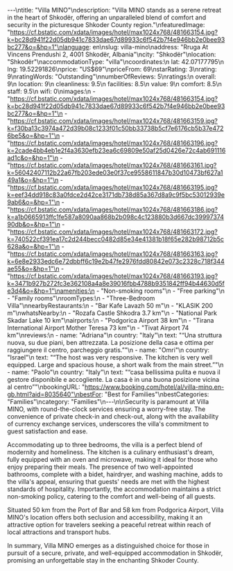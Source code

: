---\ntitle: "Villa MINO"\ndescription: "Villa MINO stands as a serene retreat in the heart of Shkodër, offering an unparalleled blend of comfort and security in the picturesque Shkoder County region."\nfeaturedImage: "https://cf.bstatic.com/xdata/images/hotel/max1024x768/481663154.jpg?k=bc28d941f22d05db941c7833dae67d89933c6f542b7f4e946bb2e0bee93bc277&o=&hp=1"\nlanguage: en\nslug: villa-mino\naddress: "Rruga At Vincens Prendushi 2, 4001 Shkodër, Albania"\ncity: "Shkodër"\nlocation: "Shkodër"\naccommodationType: "villa"\ncoordinates:\n  lat: 42.07177795\n  lng: 19.52291826\nprice: "US$69"\npriceFrom: 69\nstarRating: 3\nrating: 9\nratingWords: "Outstanding"\nnumberOfReviews: 5\nratings:\n  overall: 9\n  location: 9\n  cleanliness: 9.5\n  facilities: 8.5\n  value: 9\n  comfort: 8.5\n  staff: 9.5\n  wifi: 0\nimages:\n  - "https://cf.bstatic.com/xdata/images/hotel/max1024x768/481663154.jpg?k=bc28d941f22d05db941c7833dae67d89933c6f542b7f4e946bb2e0bee93bc277&o=&hp=1"\n  - "https://cf.bstatic.com/xdata/images/hotel/max1024x768/481663159.jpg?k=f30ba13c3974a472d39b08c1233f01c50bb33738b5cf7e6176cb5b37e4726be5&o=&hp=1"\n  - "https://cf.bstatic.com/xdata/images/hotel/max1024x768/481663196.jpg?k=2cade4bb4eb1e2f4a3630efb23ea6c69809e50af25d0426e72c4ab691116ad1c&o=&hp=1"\n  - "https://cf.bstatic.com/xdata/images/hotel/max1024x768/481663161.jpg?k=56042407112b22a67fb203ede03e0f37ce9558611847b30d10473bf627a149a1&o=&hp=1"\n  - "https://cf.bstatic.com/xdata/images/hotel/max1024x768/481663195.jpg?k=eef34dd918c83a0fdce2d42ce3171db738d85a367d8a9c9f5bc53012939e9ab6&o=&hp=1"\n  - "https://cf.bstatic.com/xdata/images/hotel/max1024x768/481663186.jpg?k=a1b0665913ffc1fe587a8090aa868b2b098c4c123880b3d667dc3999737490db&o=&hp=1"\n  - "https://cf.bstatic.com/xdata/images/hotel/max1024x768/481663172.jpg?k=740522cf391ea17c2d244becc0482d85e34e41381b18f65e282b98712b5c628a&o=&hp=1"\n  - "https://cf.bstatic.com/xdata/images/hotel/max1024x768/481663163.jpg?k=6e8e2933edc6e72dbbff6c19e2b47fe2976fdd80842e073c2328c718f344ae55&o=&hp=1"\n  - "https://cf.bstatic.com/xdata/images/hotel/max1024x768/481663193.jpg?k=3471b927b272fc3e362108a4a8e39016fbb4788b9351842ff94b44630d5fe3d4&o=&hp=1"\namenities:\n  - "Non-smoking rooms"\n  - "Free parking"\n  - "Family rooms"\nroomTypes:\n  - "Three-Bedroom Villa"\nnearbyRestaurants:\n  - "Bar Kafe Lavazh 50 m"\n  - "KLASIK 200 m"\nwhatsNearby:\n  - "Rozafa Castle Shkodra 3.7 km"\n  - "National Park Skadar Lake 10 km"\nairports:\n  - "Podgorica Airport 38 km"\n  - "Tirana International Airport Mother Teresa 73 km"\n  - "Tivat Airport 74 km"\nreviews:\n  - name: "Adriana"\n    country: "Italy"\n    text: "“Una struttura nuova, su due piani, ben attrezzata. La posizione della casa e ottima per raggiungere il centro, parcheggio gratis.”"\n  - name: "Omri"\n    country: "Israel"\n    text: "“The host was very responsive. The kitchen is very well equipped. Large and spacious house, a short walk from the main street.”"\n  - name: "Paolo"\n    country: "Italy"\n    text: "“casa bellissima pulita e nuova il gestore disponibile e accogliente. La casa è in una buona posizione vicina al centro”"\nbookingURL: "https://www.booking.com/hotel/al/villa-mino.en-gb.html?aid=8035640"\nbestFor: "Best for Families"\nbestCategories: "Families"\ncategory: "Families"\n---\n\nSecurity is paramount at Villa MINO, with round-the-clock services ensuring a worry-free stay. The convenience of private check-in and check-out, along with the availability of currency exchange services, underscores the villa's commitment to guest satisfaction and ease.

Accommodating up to three bedrooms, the villa is a perfect blend of modernity and homeliness. The kitchen is a culinary enthusiast's dream, fully equipped with an oven and microwave, making it ideal for those who enjoy preparing their meals. The presence of two well-appointed bathrooms, complete with a bidet, hairdryer, and washing machine, adds to the villa's appeal, ensuring that guests' needs are met with the highest standards of hospitality. Importantly, the accommodation maintains a strict non-smoking policy, catering to the comfort and well-being of all guests.

Situated 50 km from the Port of Bar and 58 km from Podgorica Airport, Villa MINO's location offers both seclusion and accessibility, making it an attractive option for travelers seeking a peaceful retreat within reach of local attractions and transport hubs.

In summary, Villa MINO emerges as a distinguished choice for those in pursuit of a secure, private, and well-equipped accommodation in Shkodër, promising an unforgettable stay in the enchanting Shkoder County.